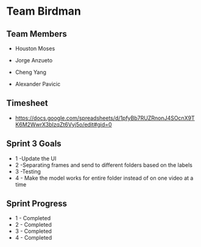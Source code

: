 # Team Birdman

## Team Members

- Houston Moses 

- Jorge Anzueto

- Cheng Yang 

- Alexander Pavicic 

## Timesheet

- https://docs.google.com/spreadsheets/d/1pfyBb7RUZRnonJ4SOcnX9TK6M2WwrX3bIzqZt6Vyj5o/edit#gid=0

## Sprint 3 Goals 
- 1 -Update the UI
- 2 -Separating frames and send to different folders based on the labels
- 3 -Testing
- 4 - Make the model works for entire folder instead of on one video at a time

## Sprint  Progress
- 1 - Completed
- 2 - Completed
- 3 - Completed
- 4 - Completed


